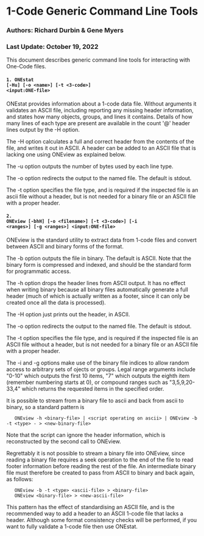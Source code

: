 # 1-Code Generic Command Line Tools

### Authors:  Richard Durbin & Gene Myers
### Last Update: October 19, 2022

This document describes generic command line tools for interacting with One-Code files.

#### <code>1. ONEstat [-Hu] [-o \<name>] [-t <3-code>] \<input:ONE-file></code>

ONEstat provides information about a 1-code data file.  Without arguments it validates an ASCII file, including reporting any missing header information, and states how many objects, groups, and lines it contains.  Details of how many lines of each type are present are available in the count '@' header lines output by the -H option.

The -H option calculates a full and correct header from the contents of the file, and writes it out in ASCII.  A header can be added to an ASCII file that is lacking one using ONEview as explained below.

The -u option outputs the number of bytes used by each line type.

The -o option redirects the output to the named file. The default is stdout.

The -t option specifies the file type, and is required if the inspected file is an ascii file without a header, but is not needed for a binary file or an ASCII file with a proper header.

#### <code>2. ONEview [-bhH] [-o \<filename>] [-t <3-code>] [-i \<ranges>] [-g \<ranges>] \<input:ONE-file></code>
	
ONEview is the standard utility to extract data from 1-code files and convert between ASCII and binary forms of the format.

The -b option outputs the file in binary.  The default is ASCII.  Note that the binary form is compressed and indexed, and should be the standard form for programmatic access.

The -h option drops the header lines from ASCII output.  It has no effect when writing binary because all binary files automatically generate a full header (much of which is actually written as a footer, since it can only be created once all the data is processed).

The -H option just prints out the header, in ASCII.

The -o option redirects the output to the named file. The default is stdout.

The -t option specifies the file type, and is required if the inspected file is an ASCII file without a header, but is not needed for a binary file or an ASCII file with a proper header.

The -i and -g options make use of the binary file indices to allow random access to arbitrary sets of ojects or groups.  Legal range arguments include "0-10" which outputs the first 10 items, "7" which outputs the eighth item (remember numbering starts at 0), or compound ranges such as "3,5,9,20-33,4" which returns the requested items in the specified order.

It is possible to stream from a binary file to ascii and back from ascii to binary, so a standard pattern is 
```
   ONEview -h <binary-file> | <script operating on ascii> | ONEview -b -t <type> - > <new-binary-file>
```
Note that the script can ignore the header information, which is reconstructed by the second call to ONEview.

Regrettably it is not possible to stream a binary file into ONEview, since reading a binary file requires a seek operation to the end of the file to read footer information before reading the rest of the file.  An intermediate binary file must therefore be created to pass from ASCII to binary and back again, as follows:
```
   ONEview -b -t <type> <ascii-file> > <binary-file>
   ONEview <binary-file> > <new-ascii-file>
```
This pattern has the effect of standardising an ASCII file, and is the recommended way to add a header to an ASCII 1-code file that lacks a header.  Although some format consistency checks will be performed, if you want to fully validate a 1-code file then use ONEstat.
